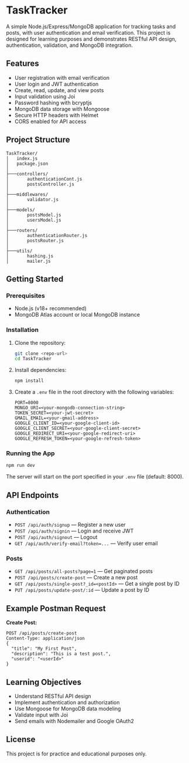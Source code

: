 # TaskTracker

A simple Node.js/Express/MongoDB application for tracking tasks and posts, with user authentication and email verification. This project is designed for learning purposes and demonstrates RESTful API design, authentication, validation, and MongoDB integration.

## Features

- User registration with email verification
- User login and JWT authentication
- Create, read, update, and view posts
- Input validation using Joi
- Password hashing with bcryptjs
- MongoDB data storage with Mongoose
- Secure HTTP headers with Helmet
- CORS enabled for API access

## Project Structure

```
TaskTracker/
│   index.js
│   package.json
│
├───controllers/
│       authenticationCont.js
│       postsController.js
│
├───middlewares/
│       validator.js
│
├───models/
│       postsModel.js
│       usersModel.js
│
├───routers/
│       authenticationRouter.js
│       postsRouter.js
│
├───utils/
│       hashing.js
│       mailer.js
```

## Getting Started

### Prerequisites

- Node.js (v18+ recommended)
- MongoDB Atlas account or local MongoDB instance

### Installation

1. Clone the repository:
   ```sh
   git clone <repo-url>
   cd TaskTracker
   ```
2. Install dependencies:
   ```sh
   npm install
   ```
3. Create a `.env` file in the root directory with the following variables:
   ```env
   PORT=8000
   MONGO_URI=<your-mongodb-connection-string>
   TOKEN_SECRET=<your-jwt-secret>
   GMAIL_EMAIL=<your-gmail-address>
   GOOGLE_CLIENT_ID=<your-google-client-id>
   GOOGLE_CLIENT_SECRET=<your-google-client-secret>
   GOOGLE_REDIRECT_URI=<your-google-redirect-uri>
   GOOGLE_REFRESH_TOKEN=<your-google-refresh-token>
   ```

### Running the App

```sh
npm run dev
```

The server will start on the port specified in your `.env` file (default: 8000).

## API Endpoints

### Authentication

- `POST /api/auth/signup` — Register a new user
- `POST /api/auth/signin` — Login and receive JWT
- `POST /api/auth/signout` — Logout
- `GET /api/auth/verify-email?token=...` — Verify user email

### Posts

- `GET /api/posts/all-posts?page=1` — Get paginated posts
- `POST /api/posts/create-post` — Create a new post
- `GET /api/posts/single-post?_id=<postId>` — Get a single post by ID
- `PUT /api/posts/update-post/:id` — Update a post by ID

## Example Postman Request

**Create Post:**

```
POST /api/posts/create-post
Content-Type: application/json
{
  "title": "My First Post",
  "description": "This is a test post.",
  "userid": "<userId>"
}
```

## Learning Objectives

- Understand RESTful API design
- Implement authentication and authorization
- Use Mongoose for MongoDB data modeling
- Validate input with Joi
- Send emails with Nodemailer and Google OAuth2

## License

This project is for practice and educational purposes only.
